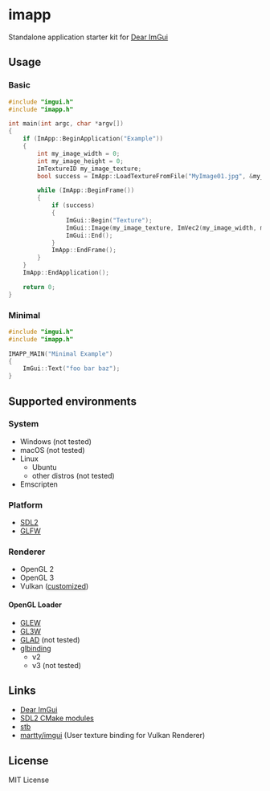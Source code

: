 # imapp

Standalone application starter kit for [Dear ImGui](https://github.com/ocornut/imgui)

## Usage

### Basic

```cpp
#include "imgui.h"
#include "imapp.h"

int main(int argc, char *argv[])
{
    if (ImApp::BeginApplication("Example"))
    {
        int my_image_width = 0;
        int my_image_height = 0;
        ImTextureID my_image_texture;
        bool success = ImApp::LoadTextureFromFile("MyImage01.jpg", &my_image_texture, &my_image_width, &my_image_height);

        while (ImApp::BeginFrame())
        {
            if (success)
            {
                ImGui::Begin("Texture");
                ImGui::Image(my_image_texture, ImVec2(my_image_width, my_image_height));
                ImGui::End();
            }
            ImApp::EndFrame();
        }
    }
    ImApp::EndApplication();

    return 0;
}
```

### Minimal

```cpp
#include "imgui.h"
#include "imapp.h"

IMAPP_MAIN("Minimal Example")
{
    ImGui::Text("foo bar baz");
}
```

## Supported environments

### System

- Windows (not tested)
- macOS (not tested)
- Linux
    - Ubuntu
    - other distros (not tested)
- Emscripten

### Platform

- [SDL2](https://www.libsdl.org/)
- [GLFW](https://github.com/glfw/glfw)

### Renderer

- OpenGL 2
- OpenGL 3
- Vulkan ([customized](https://github.com/martty/imgui))

#### OpenGL Loader

- [GLEW](http://glew.sourceforge.net/)
- [GL3W](https://github.com/skaslev/gl3w)
- [GLAD](https://github.com/Dav1dde/glad) (not tested)
- [glbinding](https://github.com/cginternals/glbinding)
    - v2
    - v3 (not tested)

## Links

- [Dear ImGui](https://github.com/ocornut/imgui)
- [SDL2 CMake modules](https://github.com/aminosbh/sdl2-cmake-modules)
- [stb](https://github.com/nothings/stb)
- [martty/imgui](https://github.com/martty/imgui) (User texture binding for Vulkan Renderer)

## License

MIT License
